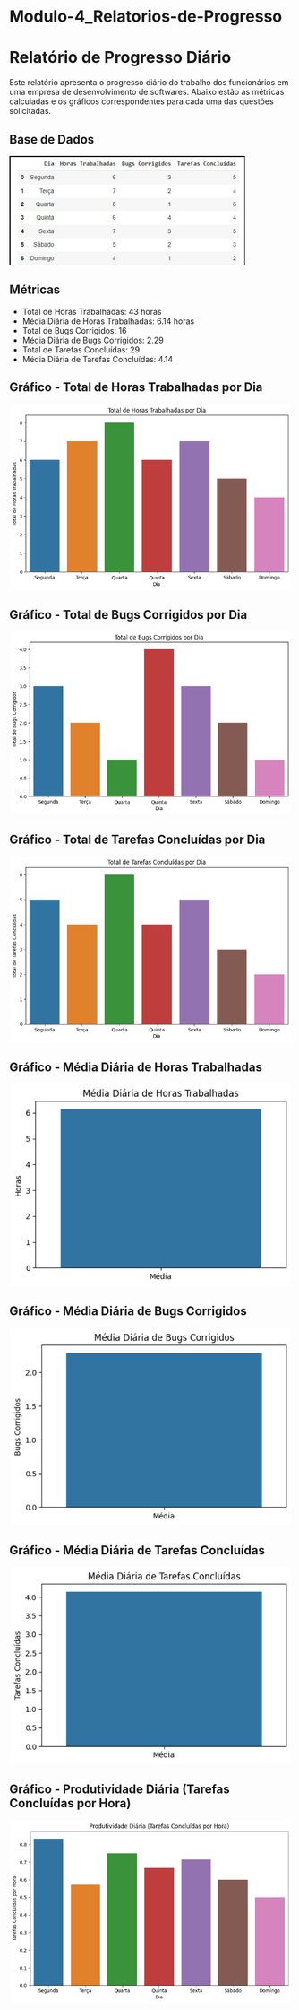 # Modulo-4_Relatorios-de-Progresso

# Relatório de Progresso Diário

Este relatório apresenta o progresso diário do trabalho dos funcionários em uma empresa de desenvolvimento de softwares. Abaixo estão as métricas calculadas e os gráficos correspondentes para cada uma das questões solicitadas.

## Base de Dados

![Base de Dados](assets/dados_base.png)

## Métricas

- Total de Horas Trabalhadas: 43 horas
- Média Diária de Horas Trabalhadas: 6.14 horas
- Total de Bugs Corrigidos: 16
- Média Diária de Bugs Corrigidos: 2.29
- Total de Tarefas Concluídas: 29
- Média Diária de Tarefas Concluídas: 4.14

## Gráfico - Total de Horas Trabalhadas por Dia

![Total de Horas Trabalhadas por Dia](assets/Total_Horas_Trabalhadas.png)

## Gráfico - Total de Bugs Corrigidos por Dia

![Total de Bugs Corrigidos por Dia](assets/Total_Bugs_Corrigidos.png)

## Gráfico - Total de Tarefas Concluídas por Dia

![Total de Tarefas Concluídas por Dia](assets/Total_Tarefas_Concluidas.png)

## Gráfico - Média Diária de Horas Trabalhadas

![Média Diária de Horas Trabalhadas](assets/Media_Horas_Trabalhadas.png)

## Gráfico - Média Diária de Bugs Corrigidos

![Média Diária de Bugs Corrigidos](assets/Media_Bugs_Corrigidos.png)

## Gráfico - Média Diária de Tarefas Concluídas

![Média Diária de Tarefas Concluídas](assets/Media_Tarefas_Concluidas.png)

## Gráfico - Produtividade Diária (Tarefas Concluídas por Hora)

![Produtividade Diária (assets/TTarefas Concluídas por Hora)](assets/Produtividade_Diaria.png)
